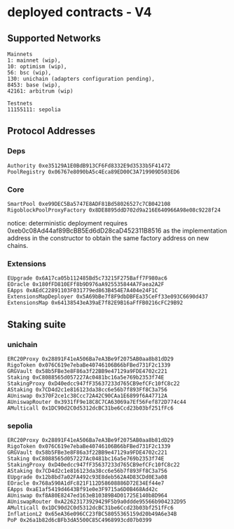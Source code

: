 # deployed contracts - V4

## Supported Networks

```
Mainnets
1: mainnet (wip),
10: optimism (wip),
56: bsc (wip),
130: unichain (adapters configuration pending),
8453: base (wip),
42161: arbitrum (wip)

Testnets
11155111: sepolia
```

## Protocol Addresses

### Deps

```
Authority 0xe35129A1E0BdB913CF6Fd8332E9d3533b5F41472
PoolRegistry 0x06767e8090bA5c4Eca89ED00C3A719909D503ED6
```

### Core

```
SmartPool 0xe99DEC5Ba5747E8ADF81Bd58026527c7CB042108
RigoblockPoolProxyFactory 0x8DE8895ddD702d9a216E640966A98e08c9228f24
```

notice: deterministic deployment requires 0xeb0c08Ad44af89BcBB5Ed6dD28caD452311B8516 as the implementation address in the constructor to obtain the same factory address on new chains.

### Extensions

```
EUpgrade 0x6A17ca05b112485Bd5c73215F275Baff7F980ac6
EOracle 0x180fFD810EFf8b9D976aA925535844A7Faea2A2F
EApps 0xAEdC22891103F031779ed863B454E7A404e24F1C
ExtensionsMapDeployer 0x5A69bBe7f8F9dbDBFEa35CeFf33e093C6690d437
ExtensionsMap 0x64138543eA39aE7f82E9B16aFfFB0216cFC29B92
```

## Staking suite

### unichain

```
ERC20Proxy 0x28891F41eA506Ba7eA3Be9f2075AB0aa8b81dD29
RigoToken 0x076C619e7ebaBe40746106B66bFBed731F2c1339
GRGVault 0x58b5FBe3e8F86a3f22BB9e47129a9FDE4702c221
Staking 0xC8088565d057227Ac0481bc16a5e769b2353f74E
StakingProxy 0xD40edcc947fF35637233d765CB9efCFc10fC8c22
AStaking 0x7CD4d2c1e816123da38cc6e56b7f893Ff8C3a756
AUniswap 0x370F2ce1c38Ccc72A42C90CAa1E6899f6A47712A
AUniswapRouter 0x3931fF9e18C8C7CA63069a7Ef56Fef872D774c44
AMulticall 0x1DC90d2C0d5312dcBC31be6Ccd23b03bf251fFc6
```

### sepolia

```
ERC20Proxy 0x28891F41eA506Ba7eA3Be9f2075AB0aa8b81dD29
RigoToken 0x076C619e7ebaBe40746106B66bFBed731F2c1339
GRGVault 0x58b5FBe3e8F86a3f22BB9e47129a9FDE4702c221
Staking 0xC8088565d057227Ac0481bc16a5e769b2353f74E
StakingProxy 0xD40edcc947fF35637233d765CB9efCFc10fC8c22
AStaking 0x7CD4d2c1e816123da38cc6e56b7f893Ff8C3a756
EUpgrade 0x12b8bd7a02FA492c93E8deb562A4D83CDd0E3a08
EOracle 0x768a590A1dFc821F112D58608886D72E34Ef44e7
EApps 0xaE1af5419d4643Bf91e0e3F9715a6D0B468Ad42c
AUniswap 0xf8A80E8247ed163eB10389B4D01725E140b8D964
AUniswapRouter 0xA22623173929429F5b9a0ddde95566b904232D95
AMulticall 0x1DC90d2C0d5312dcBC31be6Ccd23b03bf251fFc6
InflationL2 0x65eA36e096CC23fBC58055365159d20b49A6e34B
PoP 0x26a1b82d6cBFb3dA5500C85C4968993cd07b0399

```
